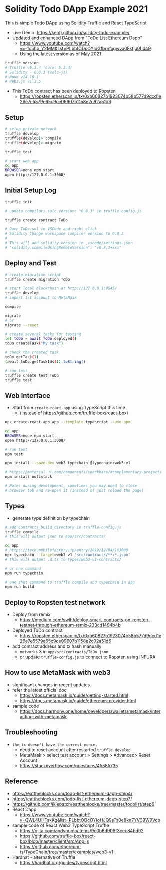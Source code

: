 # Solidity Todo DApp Example 2021

This is simple Todo DApp using Solidity Truffle and React TypeScript

* Live Demo: https://kenfj.github.io/solidity-todo-example/
* Updated and enhanced DApp from "ToDo List Ethereum Dapp"
  - https://www.youtube.com/watch?v=-1c5hb_Y2MM&list=PLbbtODcOYIoGfbrnfxgwva0Fktju0L449
  - Using the latest version as of May 2021

```bash
truffle version
# Truffle v5.3.4 (core: 5.3.4)
# Solidity - 0.8.3 (solc-js)
# Node v14.16.1
# Web3.js v1.3.5
```

* This ToDo contract has been deployed to Ropsten
  - https://ropsten.etherscan.io/tx/0xb60827b1923074b58b577d9dcd1e26e7e5579e65c9ce09607b1158e2c92a51d6

## Setup

```bash
# setup private network
truffle develop
truffle(develop)> compile
truffle(develop)> migrate

truffle test

# start web app
cd app
BROWSER=none npm start
open http://127.0.0.1:3000/
```

## Initial Setup Log

```bash
truffle init

# update compilers.solc.version: "0.8.3" in truffle-config.js

truffle create contract ToDo

# Open ToDo.sol in VSCode and right click
# Solidity Change workspace compiler version to 0.8.3
#
# This will add solidity version in .vscode/settings.json
# "solidity.compileUsingRemoteVersion": "v0.8.3+xxx"
```

## Deploy and Test

```bash
# create migration script
truffle create migration ToDo

# start local blockchain at http://127.0.0.1:9545/
truffle develop
# import 1st account to MetaMask

compile

migrate
# or
migrate --reset
```

```bash
# create several tasks for testing
let toDo = await ToDo.deployed()
toDo.createTask("My task")

# check the created task
toDo.getTask(1)
(await toDo.getTaskIds()).toString()
```

```bash
# run test
truffle create test ToDo
truffle test
```

## Web Interface

* Start from `create-react-app` using TypeScript this time
  - (instead of https://github.com/truffle-box/react-box)

```bash
npx create-react-app app --template typescript --use-npm

cd app
BROWSER=none npm start
open http://127.0.0.1:3000/

# run test
npm test

npm install --save-dev web3 typechain @typechain/web3-v1

# https://material-ui.com/components/snackbars/#complementary-projects
npm install notistack

# Note: during development, sometimes you may need to close
# browser tab and re-open it (instead of just reload the page)
```

## Types

* generate type definition by typechain

```bash
# add contracts_build_directory in truffle-config.js
truffle compile
# this will output json to app/src/contracts/

cd app
# https://tech.mobilefactory.jp/entry/2019/12/04/163000
npx typechain --target=web3-v1 'src/contracts/**/*.json'
# this will output .d.ts to types/web3-v1-contracts/

# or one command
npm run typechain
```

```bash
# one shot command to truffle compile and typechain in app
npm run build
```

## Deploy to Ropsten test network

* Deploy from remix
  - https://medium.com/swlh/deploy-smart-contracts-on-ropsten-testnet-through-ethereum-remix-233cd1494b4b
* Deployed ToDo contract
  - https://ropsten.etherscan.io/tx/0xb60827b1923074b58b577d9dcd1e26e7e5579e65c9ce09607b1158e2c92a51d6
* add contract address and tx hash manually
  - `networks` 3 in `app/src/contracts/ToDo.json`
  - or update `truffle-config.js` to connect to Ropsten using INFURA

## How to use MetaMask with web3

* significant changes in recent updates
* refer the latest official doc
  - https://docs.metamask.io/guide/getting-started.html
  - https://docs.metamask.io/guide/ethereum-provider.html
* sample code
  - https://docs.harmony.one/home/developers/wallets/metamask/interacting-with-metamask

## Troubleshooting

* `the tx doesn't have the correct nonce.`
  - need to reset account after restarted `truffle develop`
  - MetaMask > select test account > Settings > Advanced> Reset Account
  - https://stackoverflow.com/questions/45585735

## Reference

* https://eattheblocks.com/todo-list-ethereum-dapp-step4/
* https://eattheblocks.com/todo-list-ethereum-dapp-step7/
* https://github.com/jklepatch/eattheblocks/tree/master/todolist/step6
* React Dapp
  - https://www.youtube.com/watch?v=QWL4UHTsxKg&list=PLbbtODcOYIoHJQ9sTs0e8kn7YV39W9Vcp
* sample code of React Web3 TypeScript Truffle
  - https://qiita.com/andynuma/items/9c0b6d908f3eec84bd92
  - https://github.com/truffle-box/react-box/blob/master/client/src/App.js
  - https://github.com/ethereum-ts/TypeChain/tree/master/examples/web3-v1
* Hardhat - alternative of Truffle
  - https://hardhat.org/guides/typescript.html
